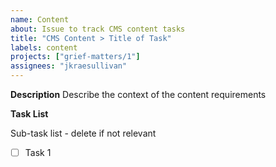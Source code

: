 ```yaml
---
name: Content
about: Issue to track CMS content tasks
title: "CMS Content > Title of Task"
labels: content
projects: ["grief-matters/1"]
assignees: "jkraesullivan"
---
```


**Description**
Describe the context of the content requirements

**Task List**

Sub-task list - delete if not relevant

- [ ] Task 1
